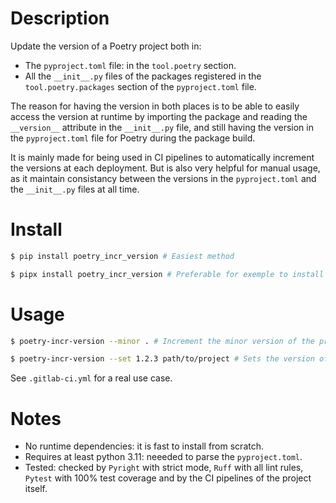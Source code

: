 # Description

Update the version of a Poetry project both in:

-   The `pyproject.toml` file: in the `tool.poetry` section.
-   All the `__init__.py` files of the packages registered in the `tool.poetry.packages` section of the `pyproject.toml` file.

The reason for having the version in both places is to be able to easily access the version at runtime by importing the package and reading the `__version__` attribute in the `__init__.py` file, and still having the version in the `pyproject.toml` file for Poetry during the package build.

It is mainly made for being used in CI pipelines to automatically increment the versions at each deployment. But is also very helpful for manual usage, as it maintain consistancy between the versions in the `pyproject.toml` and the `__init__.py` files at all time.

# Install

```bash
$ pip install poetry_incr_version # Easiest method

$ pipx install poetry_incr_version # Preferable for exemple to install on your machine
```

# Usage

```bash
$ poetry-incr-version --minor . # Increment the minor version of the project in the current directory

$ poetry-incr-version --set 1.2.3 path/to/project # Sets the version of the project inside path/to/project to 1.2.3
```

See `.gitlab-ci.yml` for a real use case.

# Notes

-   No runtime dependencies: it is fast to install from scratch.
-   Requires at least python 3.11: neeeded to parse the `pyproject.toml`.
-   Tested: checked by `Pyright` with strict mode, `Ruff` with all lint rules, `Pytest` with 100% test coverage and by the CI pipelines of the project itself.
